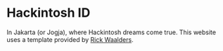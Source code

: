 # Hackintosh ID

In Jakarta (or Jogja), where Hackintosh dreams come true. This website uses a template provided by [Rick Waalders](http://twitter.com/rickwaalders).
